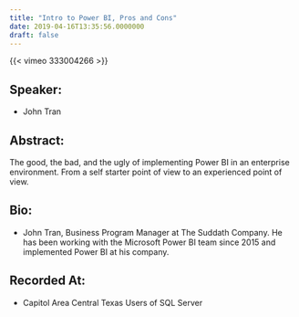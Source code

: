 ```yaml
---
title: "Intro to Power BI, Pros and Cons"
date: 2019-04-16T13:35:56.0000000
draft: false
---
```


{{< vimeo 333004266 >}}

## Speaker:

 - John Tran

## Abstract:

<p>The good, the bad, and the ugly of implementing Power BI in an enterprise environment. From a self starter point of view to an experienced point of view.
</p>

## Bio:

 - <p>John Tran, Business Program Manager at The Suddath Company. He has been working with the Microsoft Power BI team since 2015 and implemented Power BI at his company.</p>

## Recorded At:

 - Capitol Area Central Texas Users of SQL Server


